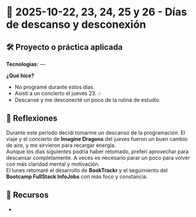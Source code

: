 # 📅 2025-10-22, 23, 24, 25 y 26 - Días de descanso y desconexión 

## 🛠️ Proyecto o práctica aplicada  

**Tecnologías:** —  

**¿Qué hice?**  

- No programé durante estos días.  
- Asistí a un concierto el jueves 23. 🎶  
- Descansé y me desconecté un poco de la rutina de estudio.  

## 💭 Reflexiones  

Durante este período decidí tomarme un descanso de la programación. El viaje y el concierto de **Imagine Dragons** del jueves fueron un buen cambio de aire, y me sirvieron para recargar energía.  
Aunque los días siguientes podría haber retomado, preferí aprovechar para descansar completamente. A veces es necesario parar un poco para volver con más claridad mental y motivación.  
El lunes retomaré el desarrollo de **BookTrackr** y el seguimiento del **Bootcamp FullStack InfoJobs** con más foco y constancia.

## 🔗 Recursos  
-
